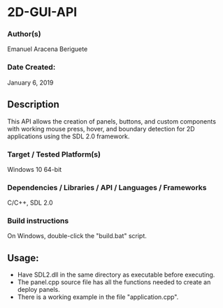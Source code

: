 # 2D-GUI-API
### Author(s)
  Emanuel Aracena Beriguete
### Date Created:

  January 6, 2019
  ## Description

  This API allows the creation of panels, buttons, and custom components with working mouse press, hover, and boundary detection for 2D applications using the SDL 2.0 framework.

  
### Target / Tested Platform(s)
  
  Windows 10 64-bit
### Dependencies / Libraries / API / Languages / Frameworks
  C/C++, SDL 2.0
  
### Build instructions

  On Windows, double-click the "build.bat" script.

## Usage:

  * Have SDL2.dll in the same directory as executable before executing.
  * The panel.cpp source file has all the functions needed to create an deploy panels.
  * There is a working example in the file "application.cpp".
